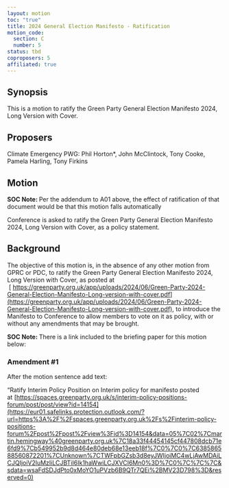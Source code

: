 ```yaml
---
layout: motion
toc: "true"
title: 2024 General Election Manifesto - Ratification
motion_code:
  section: C
  number: 5
status: tbd
coproposers: 5
affiliated: true
---
```

## Synopsis

This is a motion to ratify the Green Party General Election Manifesto 2024, Long Version with Cover.

## P﻿roposers

Climate Emergency PWG: Phil Horton*, John McClintock, Tony Cooke, Pamela Harling, Tony Firkins

## Motion

<p class="alert d-inline-block alert-primary"><strong>SOC Note: </strong> Per the addendum to A01 above, the effect of ratification of that document would be that this motion falls automatically</p>

Conference is asked to ratify the Green Party General Election Manifesto 2024, Long Version with Cover, as a policy statement.

## Background

The objective of this motion is, in the absence of any other motion from GPRC or PDC, to ratify the Green Party General Election Manifesto 2024, Long Version with Cover, as posted at  [ https://greenparty.org.uk/app/uploads/2024/06/Green-Party-2024-General-Election-Manifesto-Long-version-with-cover.pdf](https://greenparty.org.uk/app/uploads/2024/06/Green-Party-2024-General-Election-Manifesto-Long-version-with-cover.pdf), to introduce the Manifesto to Conference to allow members to vote on it as policy, with or without any amendments that may be brought.

<p class="alert d-inline-block alert-primary"><strong>SOC Note: </strong> There is a link included to the briefing paper for this motion below:  <https://spaces.greenparty.org.uk/file/file/download?guid=7ba8cfad-053a-40e9-adc7-42803cd85255&hash_sha1=d6d78d1b></p>


<div class="amendment amendment-tbd">
<div class="d-flex justify-content-between align-items-start">
<h3 id="amendment-1">Amendment #1</h3>
</div>
    
After the motion sentence add text:

“Ratify Interim Policy Position on Interim policy for manifesto posted at [https://spaces.greenparty.org.uk/s/interim-policy-positions-forum/post/post/view?id=14154](https://eur01.safelinks.protection.outlook.com/?url=https%3A%2F%2Fspaces.greenparty.org.uk%2Fs%2Finterim-policy-positions-forum%2Fpost%2Fpost%2Fview%3Fid%3D14154&data=05%7C02%7Cmartin.hemingway%40greenparty.org.uk%7C18a33f44454145cf447808dcb71e6fd9%7Cb549952b9d8d464e80deb68e13eeb18f%7C0%7C0%7C638586588560872201%7CUnknown%7CTWFpbGZsb3d8eyJWIjoiMC4wLjAwMDAiLCJQIjoiV2luMzIiLCJBTiI6Ik1haWwiLCJXVCI6Mn0%3D%7C0%7C%7C%7C&sdata=wsaFdSDJdPto0xMoYO1uPVzb6B9QTr7QEi%2BMV23D798%3D&reserved=0)
  
</div>